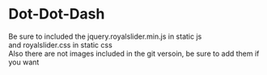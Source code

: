 Dot-Dot-Dash
============
Be sure to included the jquery.royalslider.min.js in static js <br>
and royalslider.css in static css <br>
Also there are not images included in the git versoin, be sure to add them if you want

